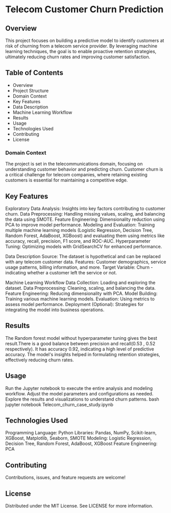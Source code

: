 # Telecom Customer Churn Prediction

## Overview
This project focuses on building a predictive model to identify customers at risk of churning from a telecom service provider. By leveraging machine learning techniques, the goal is to enable proactive retention strategies, ultimately reducing churn rates and improving customer satisfaction.

## Table of Contents
- Overview
- Project Structure
- Domain Context
- Key Features
- Data Description
- Machine Learning Workflow
- Results
- Usage
- Technologies Used
- Contributing
- License

### Domain Context
The project is set in the telecommunications domain, focusing on understanding customer behavior and predicting churn. Customer churn is a critical challenge for telecom companies, where retaining existing customers is essential for maintaining a competitive edge.

## Key Features
Exploratory Data Analysis: Insights into key factors contributing to customer churn.
Data Preprocessing: Handling missing values, scaling, and balancing the data using SMOTE.
Feature Engineering: Dimensionality reduction using PCA to improve model performance.
Modeling and Evaluation: Training multiple machine learning models (Logistic Regression, Decision Tree, Random Forest, AdaBoost, XGBoost) and evaluating them using metrics like accuracy, recall, precision, F1 score, and ROC-AUC.
Hyperparameter Tuning: Optimizing models with GridSearchCV for enhanced performance.

Data Description
Source: The dataset is hypothetical and can be replaced with any telecom customer data.
Features: Customer demographics, service usage patterns, billing information, and more.
Target Variable: Churn - indicating whether a customer left the service or not.

Machine Learning Workflow
Data Collection: Loading and exploring the dataset.
Data Preprocessing: Cleaning, scaling, and balancing the data.
Feature Engineering: Reducing dimensionality with PCA.
Model Building: Training various machine learning models.
Evaluation: Using metrics to assess model performance.
Deployment (Optional): Strategies for integrating the model into business operations.

## Results
The Random forest model without hyperparameter tuning gives the best result.There is a good balance between precision and recall(0.53 , 0.52 respectively). It has accuracy 0.92, indicating a high level of predictive accuracy.
The model's insights helped in formulating retention strategies, effectively reducing churn rates.


## Usage
Run the Jupyter notebook to execute the entire analysis and modeling workflow.
Adjust the model parameters and configurations as needed.
Explore the results and visualizations to understand churn patterns.
bash
jupyter notebook Telecom_churn_case_study.ipynb

## Technologies Used
Programming Language: Python
Libraries: Pandas, NumPy, Scikit-learn, XGBoost, Matplotlib, Seaborn, SMOTE
Modeling: Logistic Regression, Decision Tree, Random Forest, AdaBoost, XGBoost
Feature Engineering: PCA

## Contributing
Contributions, issues, and feature requests are welcome!

## License
Distributed under the MIT License. See LICENSE for more information.


